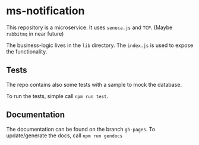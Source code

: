 # ms-notification

This repository is a microservice. It uses `seneca.js` and `TCP`. (Maybe `rabbitmq` in near future)

The business-logic lives in the `lib` directory. The `index.js` is used to expose the functionality.

## Tests

The repo contains also some tests with a sample to mock the database.

To run the tests, simple call `npm run test`.

## Documentation

The documentation can be found on the branch `gh-pages`. To update/generate the docs, call `npm run gendocs`

